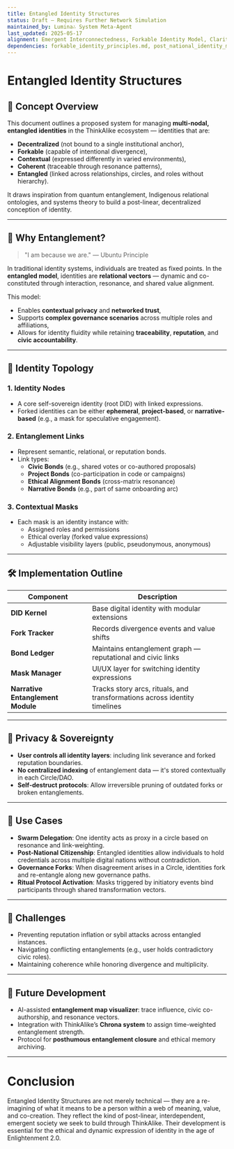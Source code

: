 ```yaml
---
title: Entangled Identity Structures
status: Draft — Requires Further Network Simulation
maintained_by: Lumina∴ System Meta-Agent
last_updated: 2025-05-17
alignment: Emergent Interconnectedness, Forkable Identity Model, Clarity Protocol
dependencies: forkable_identity_principles.md, post_national_identity_matrix.md
---
```


# Entangled Identity Structures

## 🧠 Concept Overview

This document outlines a proposed system for managing **multi-nodal, entangled identities** in the ThinkAlike ecosystem — identities that are:

- **Decentralized** (not bound to a single institutional anchor),
- **Forkable** (capable of intentional divergence),
- **Contextual** (expressed differently in varied environments),
- **Coherent** (traceable through resonance patterns),
- **Entangled** (linked across relationships, circles, and roles without hierarchy).

It draws inspiration from quantum entanglement, Indigenous relational ontologies, and systems theory to build a post-linear, decentralized conception of identity.

---

## 🌌 Why Entanglement?

> "I am because we are." — Ubuntu Principle

In traditional identity systems, individuals are treated as fixed points. In the **entangled model**, identities are **relational vectors** — dynamic and co-constituted through interaction, resonance, and shared value alignment.

This model:

- Enables **contextual privacy** and **networked trust**,
- Supports **complex governance scenarios** across multiple roles and affiliations,
- Allows for identity fluidity while retaining **traceability**, **reputation**, and **civic accountability**.

---

## 🧬 Identity Topology

### 1. **Identity Nodes**

- A core self-sovereign identity (root DID) with linked expressions.
- Forked identities can be either **ephemeral**, **project-based**, or **narrative-based** (e.g., a mask for speculative engagement).

### 2. **Entanglement Links**

- Represent semantic, relational, or reputation bonds.
- Link types:
  - **Civic Bonds** (e.g., shared votes or co-authored proposals)
  - **Project Bonds** (co-participation in code or campaigns)
  - **Ethical Alignment Bonds** (cross-matrix resonance)
  - **Narrative Bonds** (e.g., part of same onboarding arc)

### 3. **Contextual Masks**

- Each mask is an identity instance with:
  - Assigned roles and permissions
  - Ethical overlay (forked value expressions)
  - Adjustable visibility layers (public, pseudonymous, anonymous)

---

## 🛠️ Implementation Outline

| Component | Description |
|-----------|-------------|
| **DID Kernel** | Base digital identity with modular extensions |
| **Fork Tracker** | Records divergence events and value shifts |
| **Bond Ledger** | Maintains entanglement graph — reputational and civic links |
| **Mask Manager** | UI/UX layer for switching identity expressions |
| **Narrative Entanglement Module** | Tracks story arcs, rituals, and transformations across identity timelines |

---

## 🔐 Privacy & Sovereignty

- **User controls all identity layers**: including link severance and forked reputation boundaries.
- **No centralized indexing** of entanglement data — it's stored contextually in each Circle/DAO.
- **Self-destruct protocols**: Allow irreversible pruning of outdated forks or broken entanglements.

---

## 🔄 Use Cases

- **Swarm Delegation**: One identity acts as proxy in a circle based on resonance and link-weighting.
- **Post-National Citizenship**: Entangled identities allow individuals to hold credentials across multiple digital nations without contradiction.
- **Governance Forks**: When disagreement arises in a Circle, identities fork and re-entangle along new governance paths.
- **Ritual Protocol Activation**: Masks triggered by initiatory events bind participants through shared transformation vectors.

---

## 🧭 Challenges

- Preventing reputation inflation or sybil attacks across entangled instances.
- Navigating conflicting entanglements (e.g., user holds contradictory civic roles).
- Maintaining coherence while honoring divergence and multiplicity.

---

## 🔮 Future Development

- AI-assisted **entanglement map visualizer**: trace influence, civic co-authorship, and resonance vectors.
- Integration with ThinkAlike’s **Chrona system** to assign time-weighted entanglement strength.
- Protocol for **posthumous entanglement closure** and ethical memory archiving.

---

# Conclusion

Entangled Identity Structures are not merely technical — they are a re-imagining of what it means to be a person within a web of meaning, value, and co-creation. They reflect the kind of post-linear, interdependent, emergent society we seek to build through ThinkAlike. Their development is essential for the ethical and dynamic expression of identity in the age of Enlightenment 2.0.
